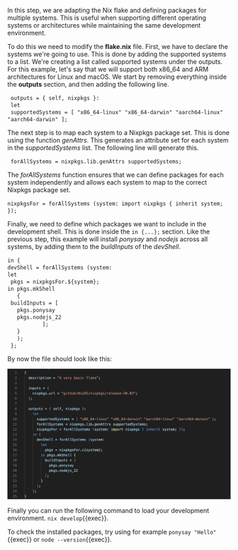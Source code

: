 In this step, we are adapting the Nix flake and defining packages for multiple systems. This is useful when supporting different operating systems or architectures while maintaining the same development environment. 

To do this we need to modify the **flake.nix** file. First, we have to declare the systems we're going to use. This is done by adding the supported systems to a list. We're creating a list called supported systems under the outputs. For this example, let's say that we will support both x86_64 and ARM architectures for Linux and macOS.
We start by removing everything inside the **outputs** section, and then adding the following line. 
```
 outputs = { self, nixpkgs }:
 let 
 supportedSystems = [ "x86_64-linux" "x86_64-darwin" "aarch64-linux" "aarch64-darwin" ];
```

 The next step is to map each system to a Nixpkgs package set. This is done using the function *genAttrs*. This generates an attribute set for each system in the *supportedSystems* list. The following line will generate this. 
```
 forAllSystems = nixpkgs.lib.genAttrs supportedSystems;
```
 
 The *forAllSystems* function ensures that we can define packages for each system independently and allows each system to map to the correct Nixpkgs package set. 
 
 ```
 nixpkgsFor = forAllSystems (system: import nixpkgs { inherit system; });
```
 
Finally, we need to define which packages we want to include in the development shell. This is done inside the `in {...};` section. Like the previous step, this example will install *ponysay* and *nodejs* across all systems, by adding them to the *buildInputs* of the *devShell*. 
 ```
in {
 devShell = forAllSystems (system:
 let
  pkgs = nixpkgsFor.${system};
 in pkgs.mkShell
    {
  buildInputs = [
    pkgs.ponysay
    pkgs.nodejs_22
            ];
    }  
    );
  };
```
By now the file should look like this: 

![Multi Nix Flake State](../imgs/image3.png)

Finally you can run the following command to load your development environment. `nix develop`{{exec}}.

To check the installed packages, try using for example `ponysay "Hello"`{{exec}} or `node --version`{{exec}}.
